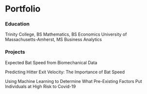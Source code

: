 # Portfolio

### Education
Trinity College, BS Mathematics, BS Economics
University of Massachusetts-Amherst, MS Business Analytics

### Projects
Expected Bat Speed from Biomechanical Data

Predicting Hitter Exit Velocity: The Importance of Bat Speed

Using Machine Learning to Determine What Pre-Existing Factors Put Individuals at High Risk to Covid-19

